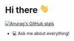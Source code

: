# Hi there <img width="30px" src="https://github.com/SatYu26/SatYu26/raw/master/Assets/Hi.gif" />

[![Anurag's GitHub stats](https://github-readme-stats.vercel.app/api?username=hamid97m&show_icons=true&theme=swift&count_private=true)](https://github.com/anuraghazra/github-readme-stats)



- 💻 Ask me about everything!


